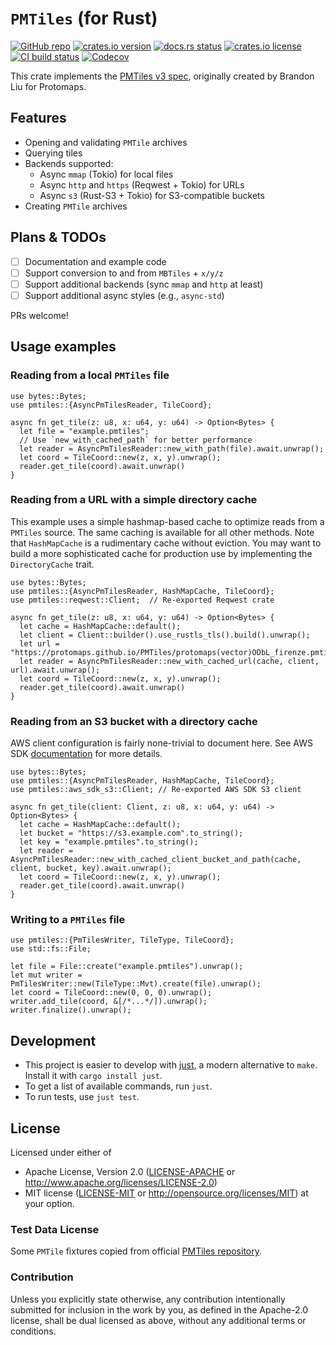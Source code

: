 # `PMTiles` (for Rust)

[![GitHub repo](https://img.shields.io/badge/github-stadiamaps/pmtiles--rs-8da0cb?logo=github)](https://github.com/stadiamaps/pmtiles-rs)
[![crates.io version](https://img.shields.io/crates/v/pmtiles)](https://crates.io/crates/pmtiles)
[![docs.rs status](https://img.shields.io/docsrs/pmtiles)](https://docs.rs/pmtiles)
[![crates.io license](https://img.shields.io/crates/l/pmtiles)](https://github.com/stadiamaps/pmtiles-rs/blob/main/LICENSE-APACHE)
[![CI build status](https://github.com/stadiamaps/pmtiles-rs/actions/workflows/ci.yml/badge.svg)](https://github.com/stadiamaps/pmtiles-rs/actions)
[![Codecov](https://img.shields.io/codecov/c/github/stadiamaps/pmtiles-rs)](https://app.codecov.io/gh/stadiamaps/pmtiles-rs)

This crate implements the [PMTiles v3 spec](https://github.com/protomaps/PMTiles/blob/master/spec/v3/spec.md),
originally created by Brandon Liu for Protomaps.

## Features

- Opening and validating `PMTile` archives
- Querying tiles
- Backends supported:
  - Async `mmap` (Tokio) for local files
  - Async `http` and `https` (Reqwest + Tokio) for URLs
  - Async `s3` (Rust-S3 + Tokio) for S3-compatible buckets
- Creating `PMTile` archives

## Plans & TODOs

- [ ] Documentation and example code
- [ ] Support conversion to and from `MBTiles` + `x/y/z`
- [ ] Support additional backends (sync `mmap` and `http` at least)
- [ ] Support additional async styles (e.g., `async-std`)

PRs welcome!

## Usage examples

### Reading from a local `PMTiles` file

```rust,no_run
use bytes::Bytes;
use pmtiles::{AsyncPmTilesReader, TileCoord};

async fn get_tile(z: u8, x: u64, y: u64) -> Option<Bytes> {
  let file = "example.pmtiles";
  // Use `new_with_cached_path` for better performance
  let reader = AsyncPmTilesReader::new_with_path(file).await.unwrap();
  let coord = TileCoord::new(z, x, y).unwrap();
  reader.get_tile(coord).await.unwrap()
}
```

### Reading from a URL with a simple directory cache

This example uses a simple hashmap-based cache to optimize reads from a `PMTiles` source. The same caching is available for all other methods.  Note that `HashMapCache` is a rudimentary cache without eviction. You may want to build a more sophisticated cache for production use by implementing the `DirectoryCache` trait.

```rust,no_run
use bytes::Bytes;
use pmtiles::{AsyncPmTilesReader, HashMapCache, TileCoord};
use pmtiles::reqwest::Client;  // Re-exported Reqwest crate

async fn get_tile(z: u8, x: u64, y: u64) -> Option<Bytes> {
  let cache = HashMapCache::default();
  let client = Client::builder().use_rustls_tls().build().unwrap();
  let url = "https://protomaps.github.io/PMTiles/protomaps(vector)ODbL_firenze.pmtiles";
  let reader = AsyncPmTilesReader::new_with_cached_url(cache, client, url).await.unwrap();
  let coord = TileCoord::new(z, x, y).unwrap();
  reader.get_tile(coord).await.unwrap()
}
```

### Reading from an S3 bucket with a directory cache

AWS client configuration is fairly none-trivial to document here. See AWS SDK [documentation](https://crates.io/crates/aws-sdk-s3) for more details.

```rust,no_run
use bytes::Bytes;
use pmtiles::{AsyncPmTilesReader, HashMapCache, TileCoord};
use pmtiles::aws_sdk_s3::Client; // Re-exported AWS SDK S3 client

async fn get_tile(client: Client, z: u8, x: u64, y: u64) -> Option<Bytes> {
  let cache = HashMapCache::default();
  let bucket = "https://s3.example.com".to_string();
  let key = "example.pmtiles".to_string();
  let reader = AsyncPmTilesReader::new_with_cached_client_bucket_and_path(cache, client, bucket, key).await.unwrap();
  let coord = TileCoord::new(z, x, y).unwrap();
  reader.get_tile(coord).await.unwrap()
}
```

### Writing to a `PMTiles` file

```rust,no_run
use pmtiles::{PmTilesWriter, TileType, TileCoord};
use std::fs::File;

let file = File::create("example.pmtiles").unwrap();
let mut writer = PmTilesWriter::new(TileType::Mvt).create(file).unwrap();
let coord = TileCoord::new(0, 0, 0).unwrap();
writer.add_tile(coord, &[/*...*/]).unwrap();
writer.finalize().unwrap();
```

## Development

* This project is easier to develop with [just](https://github.com/casey/just#readme), a modern alternative to `make`.
  Install it with `cargo install just`.
* To get a list of available commands, run `just`.
* To run tests, use `just test`.

## License

Licensed under either of

* Apache License, Version 2.0 ([LICENSE-APACHE](LICENSE-APACHE) or <http://www.apache.org/licenses/LICENSE-2.0>)
* MIT license ([LICENSE-MIT](LICENSE-MIT) or <http://opensource.org/licenses/MIT>)
  at your option.

### Test Data License

Some `PMTile` fixtures copied from official [PMTiles repository](https://github.com/protomaps/PMTiles/commit/257b41dd0497e05d1d686aa92ce2f742b6251644).

### Contribution

Unless you explicitly state otherwise, any contribution intentionally
submitted for inclusion in the work by you, as defined in the
Apache-2.0 license, shall be dual licensed as above, without any
additional terms or conditions.
